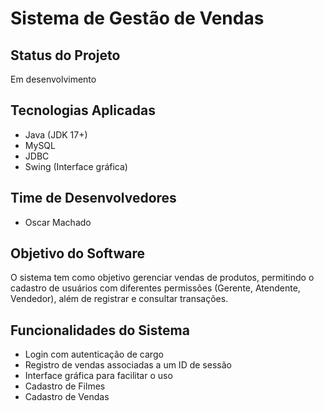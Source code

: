 # Sistema de Gestão de Vendas  

## Status do Projeto  
Em desenvolvimento  

## Tecnologias Aplicadas  
- Java (JDK 17+)  
- MySQL  
- JDBC  
- Swing (Interface gráfica)  

## Time de Desenvolvedores  
- Oscar Machado 

## Objetivo do Software  
O sistema tem como objetivo gerenciar vendas de produtos, permitindo o cadastro de usuários com diferentes permissões (Gerente, Atendente, Vendedor), além de registrar e consultar transações.  

## Funcionalidades do Sistema  
- Login com autenticação de cargo  
- Registro de vendas associadas a um ID de sessão  
- Interface gráfica para facilitar o uso  
- Cadastro de Filmes
- Cadastro de Vendas
